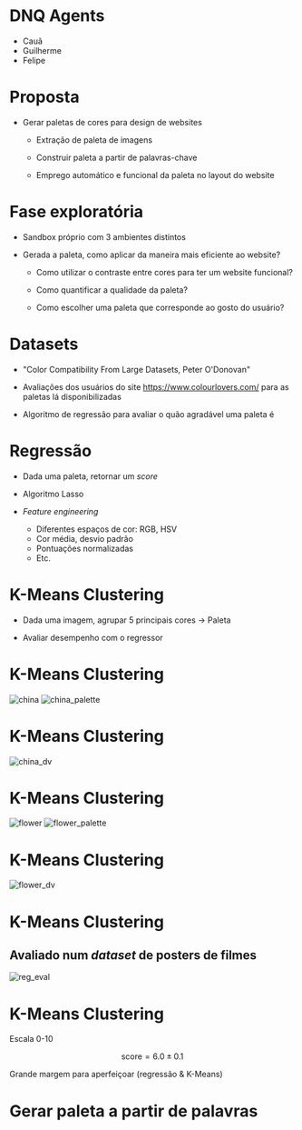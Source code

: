 # DNQ Agents

- Cauã
- Guilherme
- Felipe

# Proposta

- Gerar paletas de cores para design de websites

    - Extração de paleta de imagens

    - Construir paleta a partir de palavras-chave

    - Emprego automático e funcional da paleta no layout do website

# Fase exploratória

- Sandbox próprio com 3 ambientes distintos

- Gerada a paleta, como aplicar da maneira mais eficiente ao website?

    - Como utilizar o contraste entre cores para ter um website funcional?

    - Como quantificar a qualidade da paleta?

    - Como escolher uma paleta que corresponde ao gosto do usuário?

# Datasets

- "Color Compatibility From Large Datasets, Peter O'Donovan"

- Avaliações dos usuários do site https://www.colourlovers.com/ para as paletas lá disponibilizadas

- Algoritmo de regressão para avaliar o quão agradável uma paleta é

# Regressão

- Dada uma paleta, retornar um *score*

- Algoritmo Lasso

- *Feature engineering*
    - Diferentes espaços de cor: RGB, HSV
    - Cor média, desvio padrão
    - Pontuações normalizadas
    - Etc.

# K-Means Clustering

- Dada uma imagem, agrupar 5 principais cores -> Paleta

- Avaliar desempenho com o regressor

# K-Means Clustering

![china](.\kmeans_presentation\china\china.png)
![china_palette](.\kmeans_presentation\china\palette.png)

# K-Means Clustering

![china_dv](.\kmeans_presentation\china\histogram.png)

# K-Means Clustering

![flower](.\kmeans_presentation\flower\flower.png)
![flower_palette](.\kmeans_presentation\flower\palette.png)

# K-Means Clustering

![flower_dv](.\kmeans_presentation\flower\histogram.png)

# K-Means Clustering

## Avaliado num *dataset* de posters de filmes

![reg_eval](.\kmeans_presentation\evaluation\lasso_eval.png)


# K-Means Clustering

Escala 0-10

$$
\textrm{score} = 6.0 \pm 0.1
$$

Grande margem para aperfeiçoar (regressão & K-Means)

# Gerar paleta a partir de palavras

